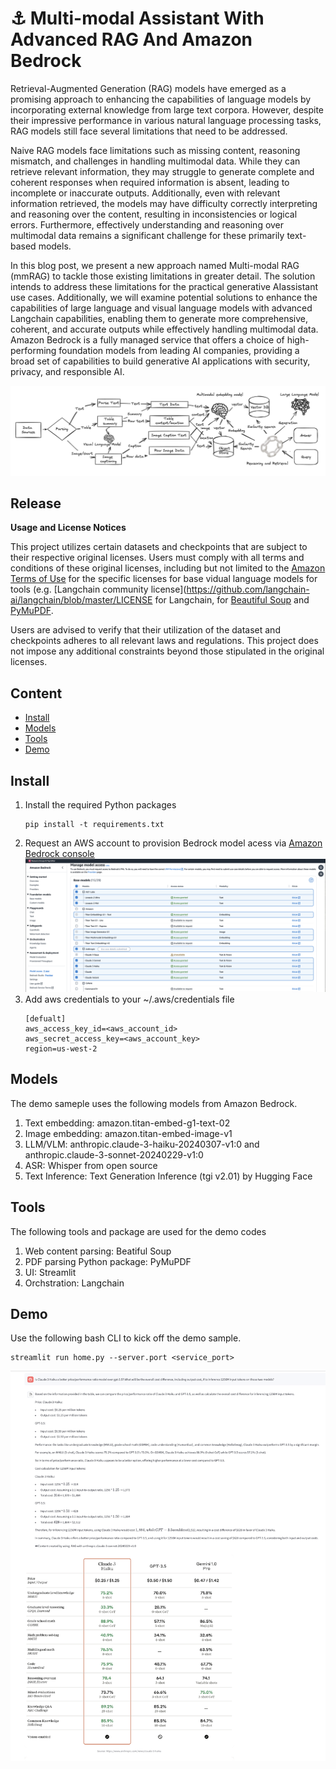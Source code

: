 # ⚓️ Multi-modal Assistant With Advanced RAG And Amazon Bedrock 

Retrieval-Augmented Generation (RAG) models have emerged as a promising approach to enhancing the capabilities of language models by incorporating external knowledge from large text corpora. However, despite their impressive performance in various natural language processing tasks, RAG models still face several limitations that need to be addressed.

Naive RAG models face limitations such as missing content, reasoning mismatch, and challenges in handling multimodal data. While they can retrieve relevant information, they may struggle to generate complete and coherent responses when required information is absent, leading to incomplete or inaccurate outputs. Additionally, even with relevant information retrieved, the models may have difficulty correctly interpreting and reasoning over the content, resulting in inconsistencies or logical errors. Furthermore, effectively understanding and reasoning over multimodal data remains a significant challenge for these primarily text-based models.

In this blog post, we present a new approach named Multi-modal RAG (mmRAG) to tackle those existing limitations in greater detail. The solution intends to address these limitations for the practical generative AIassistant use cases. Additionally, we will examine potential solutions to enhance the capabilities of large language and visual language models with advanced Langchain capabilities, enabling them to generate more comprehensive, coherent, and accurate outputs while effectively handling multimodal data. Amazon Bedrock is a fully managed service that offers a choice of high-performing foundation models from leading AI companies, providing a broad set of capabilities to build generative AI applications with security, privacy, and responsible AI. 

![image](./images/mmrag-main.png)
## Release

**Usage and License Notices**

This project utilizes certain datasets and checkpoints that are subject to their respective original licenses. Users must comply with all terms and conditions of these original licenses, including but not limited to the [Amazon Terms of Use](https://aws.amazon.com/s) for the specific licenses for base vidual language models for tools (e.g. [Langchain community license](https://github.com/langchain-ai/langchain/blob/master/LICENSE for Langchain, for [Beautiful Soup](https://pypi.org/project/beautifulsoup4/) and [PyMuPDF](https://pypi.org/project/PyMuPDF/). 

Users are advised to verify that their utilization of the dataset and checkpoints adheres to all relevant laws and regulations. This project does not impose any additional constraints beyond those stipulated in the original licenses.

## Content
- [Install](#install)
- [Models](#models)
- [Tools](#tools)
- [Demo](#demo)

## Install

1. Install the required Python packages
   ```
   pip install -t requirements.txt
   ```
2. Request an AWS account to provision Bedrock model acess via [Amazon Bedrock console](https://us-west-2.console.aws.amazon.com/bedrock/home?region=us-west-2#/modelaccess)
![image](./images/model_access_console.png)
3. Add aws credentials to your ~/.aws/credentials file
   ```
   [defualt]
   aws_access_key_id=<aws_account_id>
   aws_secret_access_key=<aws_account_key>
   region=us-west-2 
   ```

## Models

The demo sameple uses the following models from Amazon Bedrock.

  1. Text embedding: amazon.titan-embed-g1-text-02
  2. Image embedding: amazon.titan-embed-image-v1
  3. LLM/VLM: anthropic.claude-3-haiku-20240307-v1:0 and anthropic.claude-3-sonnet-20240229-v1:0 
  4. ASR: Whisper from open source
  5. Text Inference: Text Generation Inference (tgi v2.01) by Hugging Face 

## Tools

The following tools and package are used for the demo codes

  1. Web content parsing: Beatiful Soup
  2. PDF parsing Python package: PyMuPDF
  3. UI: Streamlit
  4. Orchstration: Langchain 

## Demo

Use the following bash CLI to kick off the demo sample.

```
streamlit run home.py --server.port <service_port>
```

![image](./images/mmrag-demo.png)
